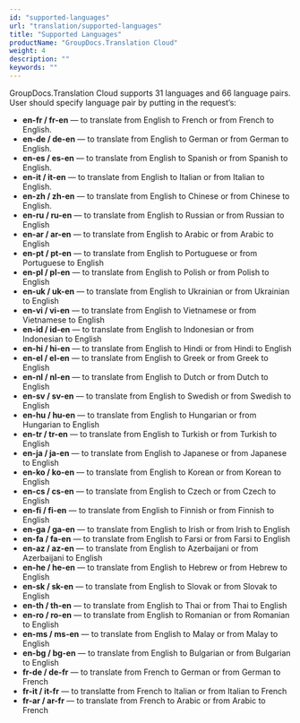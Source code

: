 ```yaml
---
id: "supported-languages"
url: "translation/supported-languages"
title: "Supported Languages"
productName: "GroupDocs.Translation Cloud"
weight: 4
description: ""
keywords: ""
---
```


GroupDocs.Translation Cloud supports 31 languages and 66 language pairs. User should specify language pair by putting in the request’s:

* **en-fr / fr-en** — to translate from English to French or from French to English.
* **en-de / de-en** — to translate from English to German or from German to English.
* **en-es / es-en** — to translate from English to Spanish or from Spanish to English.
* **en-it / it-en** — to translate from English to Italian or from Italian to English.
* **en-zh / zh-en** — to translate from English to Chinese or from Chinese to English. 
* **en-ru / ru-en** — to translate from English to Russian or from Russian to English
* **en-ar / ar-en** — to translate from English to Arabic or from Arabic to English 
* **en-pt / pt-en** — to translate from English to Portuguese or from Portuguese to English
* **en-pl / pl-en** — to translate from English to Polish or from Polish to English
* **en-uk / uk-en** — to translate from English to Ukrainian or from Ukrainian to English
* **en-vi / vi-en** — to translate from English to Vietnamese or from Vietnamese to English
* **en-id / id-en** — to translate from English to Indonesian or from Indonesian to English
* **en-hi / hi-en** — to translate from English to Hindi or from Hindi to English
* **en-el / el-en** — to translate from English to Greek or from Greek to English
* **en-nl / nl-en** — to translate from English to Dutch or from Dutch to English
* **en-sv / sv-en** — to translate from English to Swedish or from Swedish to English
* **en-hu / hu-en** — to translate from English to Hungarian or from Hungarian to English
* **en-tr / tr-en** — to translate from English to Turkish or from Turkish to English
* **en-ja / ja-en** — to translate from English to Japanese or from Japanese to English
* **en-ko / ko-en** — to translate from English to Korean or from Korean to English
* **en-cs / cs-en** — to translate from English to Czech or from Czech to English
* **en-fi / fi-en** — to translate from English to Finnish or from Finnish to English
* **en-ga / ga-en** — to translate from English to Irish or from Irish to English
* **en-fa / fa-en** — to translate from English to Farsi or from Farsi to English
* **en-az / az-en** — to translate from English to Azerbaijani or from Azerbaijani to English
* **en-he / he-en** — to translate from English to Hebrew or from Hebrew to English
* **en-sk / sk-en** — to translate from English to Slovak or from Slovak to English
* **en-th / th-en** — to translate from English to Thai or from Thai to English
* **en-ro / ro-en** — to translate from English to Romanian or from Romanian to English
* **en-ms / ms-en** — to translate from English to Malay or from Malay to English
* **en-bg / bg-en** — to translate from English to Bulgarian or from Bulgarian to English
* **fr-de / de-fr** — to translate from French to German or from German to French
* **fr-it / it-fr** — to translatte from French to Italian or from Italian to French
* **fr-ar / ar-fr** — to translate from French to Arabic or from Arabic to French